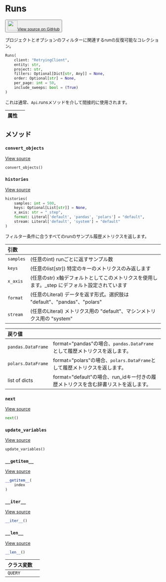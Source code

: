 
# Runs

<p><button style={{display: 'flex', alignItems: 'center', backgroundColor: 'white', border: '1px solid #ddd', padding: '10px', borderRadius: '6px', cursor: 'pointer', boxShadow: '0 2px 3px rgba(0,0,0,0.1)', transition: 'all 0.3s'}}><a href='https://www.github.com/wandb/wandb/tree/v0.17.1/wandb/apis/public/runs.py#L61-L269' style={{fontSize: '1.2em', display: 'flex', alignItems: 'center'}}><img src='https://github.githubassets.com/images/modules/logos_page/GitHub-Mark.png' height='32px' width='32px' style={{marginRight: '10px'}}/>View source on GitHub</a></button></p>

プロジェクトとオプションのフィルターに関連するrunの反復可能なコレクション。

```python
Runs(
    client: "RetryingClient",
    entity: str,
    project: str,
    filters: Optional[Dict[str, Any]] = None,
    order: Optional[str] = None,
    per_page: int = 50,
    include_sweeps: bool = (True)
)
```

これは通常、`Api`.runsメソッドを介して間接的に使用されます。

| 属性 |  |
| :--- | :--- |

## メソッド

### `convert_objects`

[View source](https://www.github.com/wandb/wandb/tree/v0.17.1/wandb/apis/public/runs.py#L136-L168)

```python
convert_objects()
```

### `histories`

[View source](https://www.github.com/wandb/wandb/tree/v0.17.1/wandb/apis/public/runs.py#L170-L266)

```python
histories(
    samples: int = 500,
    keys: Optional[List[str]] = None,
    x_axis: str = "_step",
    format: Literal['default', 'pandas', 'polars'] = "default",
    stream: Literal['default', 'system'] = "default"
)
```

フィルター条件に合うすべてのrunのサンプル履歴メトリクスを返します。

| 引数 |  |
| :--- | :--- |
|  `samples` |  (任意のint) runごとに返すサンプル数 |
|  `keys` |  (任意のlist[str]) 特定のキーのメトリクスのみ返します |
|  `x_axis` |  (任意のstr) x軸デフォルトとしてこのメトリクスを使用します。_step にデフォルト設定されています |
|  `format` |  (任意のLiteral) データを返す形式。選択肢は "default"、"pandas"、"polars" |
|  `stream` |  (任意のLiteral) メトリクス用の "default"、マシンメトリクス用の "system" |

| 戻り値 |  |
| :--- | :--- |
|  `pandas.DataFrame` |  format="pandas"の場合、`pandas.DataFrame`として履歴メトリクスを返します。 |
|  `polars.DataFrame` |  format="polars"の場合、`polars.DataFrame`として履歴メトリクスを返します。 |
|  list of dicts | format="default"の場合、run_idキー付きの履歴メトリクスを含む辞書リストを返します。 |

### `next`

[View source](https://www.github.com/wandb/wandb/tree/v0.17.1/wandb/apis/paginator.py#L72-L79)

```python
next()
```

### `update_variables`

[View source](https://www.github.com/wandb/wandb/tree/v0.17.1/wandb/apis/paginator.py#L52-L53)

```python
update_variables()
```

### `__getitem__`

[View source](https://www.github.com/wandb/wandb/tree/v0.17.1/wandb/apis/paginator.py#L65-L70)

```python
__getitem__(
    index
)
```

### `__iter__`

[View source](https://www.github.com/wandb/wandb/tree/v0.17.1/wandb/apis/paginator.py#L26-L28)

```python
__iter__()
```

### `__len__`

[View source](https://www.github.com/wandb/wandb/tree/v0.17.1/wandb/apis/paginator.py#L30-L35)

```python
__len__()
```

| クラス変数 |  |
| :--- | :--- |
|  `QUERY`<a id="QUERY"></a> |   |